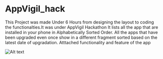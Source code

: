 # AppVigil_hack
This Project was made Under 6 Hours from designing the layout to coding the functionalties.It was under AppVigil Hackathon
It lists all the app that are installed in your phone in Alphabetically Sorted Order.
All the apps that have been upgraded even once show in a different fragment sorted based on the latest date of upgradation. 
Atttached functionality and feature of the app

![Alt text](ezgif.com-optimize.gif?raw=true "App Vigil Hack")
